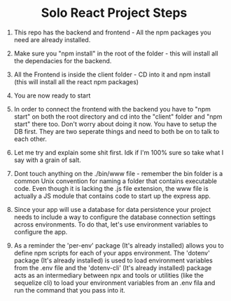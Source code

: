 <h1 align="center">
Solo React Project Steps
</h1>


1. This repo has the backend and frontend - All the npm packages you need are already installed.

2. Make sure you "npm install" in the root of the folder - this will install all the dependacies for the backend.

3. All the Frontend is inside the client folder - CD into it and npm install (this will install all the react npm packages)

4. You are now ready to start

5. In order to connect the frontend with the backend you have to "npm start" on both the root directory and cd into the "client" folder and "npm start" there too. Don't worry about doing it now. You have to setup the DB first. They are two seperate things and need to both be on to talk to each other.

6. Let me try and explain some shit first. Idk if I'm 100% sure so take what I say with a grain of salt.

7. Dont touch anything on the ./bin/www file - remember the bin folder is a common Unix convention for naming a folder that contains executable code. Even though it is lacking the .js file extension, the www file is actually a JS module that contains code to start up the express app.

8. Since your app will use a database for data persistence your project needs to include a way to configure the database connection settings across environments. To do that, let's use environment variables to configure the app.

9. As a reminder the 'per-env' package (It's already installed) allows you to define npm scripts for each of your apps environment. The 'dotenv' package (It's already installed) is used to load environment variables from the .env file and the 'dotenv-cli' (It's already installed) package acts as an intermediary between npx and tools or utilities (like the sequelize cli) to load your environment variables from an .env fila and run the command that you pass into it.
